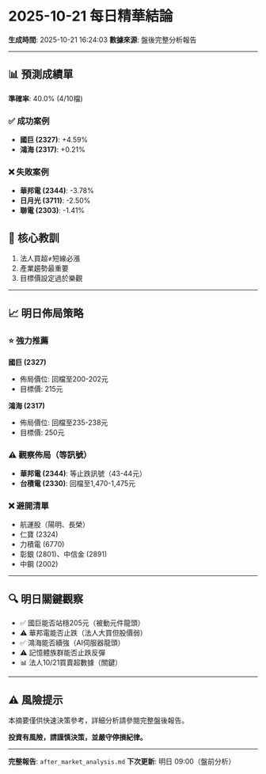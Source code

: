 # 2025-10-21 每日精華結論

**生成時間**: 2025-10-21 16:24:03
**數據來源**: 盤後完整分析報告

---

## 📊 預測成績單

**準確率**: 40.0% (4/10檔)

### ✅ 成功案例

- **國巨 (2327)**: +4.59%
- **鴻海 (2317)**: +0.21%

### ❌ 失敗案例

- **華邦電 (2344)**: -3.78%
- **日月光 (3711)**: -2.50%
- **聯電 (2303)**: -1.41%

## 🎯 核心教訓

1. 法人買超≠短線必漲
2. 產業趨勢最重要
3. 目標價設定過於樂觀

---

## 📈 明日佈局策略

### ⭐ 強力推薦

**國巨 (2327)**
- 佈局價位: 回檔至200-202元
- 目標價: 215元

**鴻海 (2317)**
- 佈局價位: 回檔至235-238元
- 目標價: 250元

### ⚠️ 觀察佈局（等訊號）

- **華邦電 (2344)**: 等止跌訊號（43-44元）
- **台積電 (2330)**: 回檔至1,470-1,475元

### ❌ 避開清單

- 航運股（陽明、長榮）
- 仁寶 (2324)
- 力積電 (6770)
- 彰銀 (2801)、中信金 (2891)
- 中鋼 (2002)

---

## 🔍 明日關鍵觀察

- ✅ 國巨能否站穩205元（被動元件龍頭）
- ⚠️ 華邦電能否止跌（法人大買但股價弱）
- ✅ 鴻海能否續強（AI伺服器龍頭）
- ⚠️ 記憶體族群能否止跌反彈
- 📊 法人10/21買賣超數據（關鍵）

---

## ⚠️ 風險提示

本摘要僅供快速決策參考，詳細分析請參閱完整盤後報告。

**投資有風險，請謹慎決策，並嚴守停損紀律。**

---

**完整報告**: `after_market_analysis.md`
**下次更新**: 明日 09:00（盤前分析）
